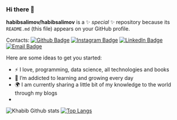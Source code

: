 ### Hi there 👋

**habibsalimov/habibsalimov** is a ✨ _special_ ✨ repository because its `README.md` (this file) appears on your GitHub profile.

Contacts:
[![Github Badge](https://img.shields.io/badge/-Github-000?style=quare&labelColor=000&logo=Github&logoColor=white&link=link)](https://github.com/habibsalimov) 
[![Instagram Badge](https://img.shields.io/badge/-Instagram-C13584?style=flat-quare&labelColor=C13584&logo=instagram&logoColor=white&link=link)](https://www.instagram.com/_salimov_54/) 
[![LinkedIn Badge](https://img.shields.io/badge/-Medium-757575?style=flat-quare&labelColor=757575&logo=Medium&logoColor=white&link=link)](https://www.linkedin.com/in/habibsalimov/) 
[![Email Badge](https://img.shields.io/badge/-Blogger-FF9800?style=flat-quare&labelColor=FF9800&logo=Blogger&logoColor=white&link=link)]()


Here are some ideas to get you started:

- :zap: I love, programming, data science, all technologies and books
- 🌱 I’m addicted to learning and growing every day
- :earth_africa: I am currently sharing a little bit of my knowledge to the world through my blogs
- 
![Khabib Github stats](https://github-readme-stats.vercel.app/api?username=kullanıcıadınız&show_icons=true&theme=gradient) 
[![Top Langs](https://github-readme-stats.vercel.app/api/top-langs/?username=anuraghazra)](https://github.com/anuraghazra/github-readme-stats)
